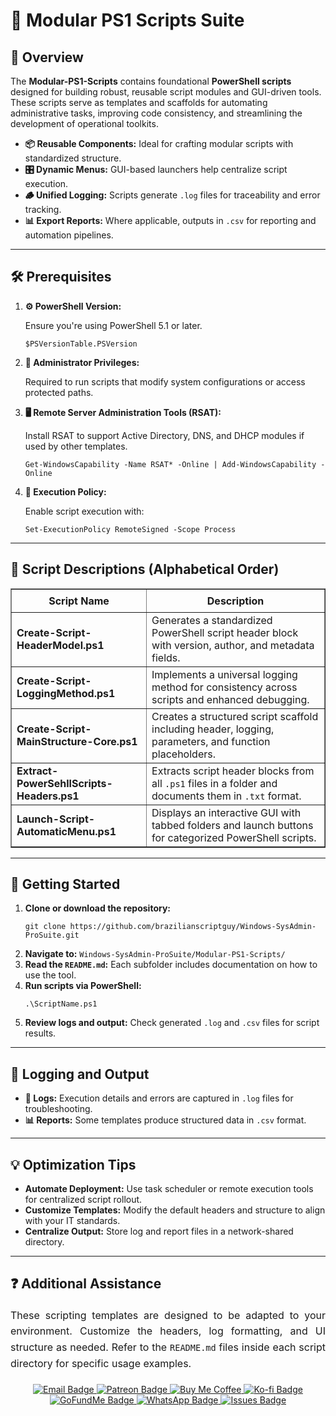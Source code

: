 <div>
  <h1>📂 Modular PS1 Scripts Suite</h1>

  <h2>📝 Overview</h2>
  <p>
    The <strong>Modular-PS1-Scripts</strong> contains foundational <strong>PowerShell scripts</strong> designed for 
    building robust, reusable script modules and GUI-driven tools. These scripts serve as templates and scaffolds 
    for automating administrative tasks, improving code consistency, and streamlining the development of operational toolkits.
  </p>

  <ul>
    <li><strong>📦 Reusable Components:</strong> Ideal for crafting modular scripts with standardized structure.</li>
    <li><strong>🎛️ Dynamic Menus:</strong> GUI-based launchers help centralize script execution.</li>
    <li><strong>🪵 Unified Logging:</strong> Scripts generate <code>.log</code> files for traceability and error tracking.</li>
    <li><strong>📊 Export Reports:</strong> Where applicable, outputs in <code>.csv</code> for reporting and automation pipelines.</li>
  </ul>

  <hr />

  <h2>🛠️ Prerequisites</h2>
  <ol>
    <li>
      <strong>⚙️ PowerShell Version:</strong>
      <p>Ensure you're using PowerShell 5.1 or later.</p>
      <pre><code>$PSVersionTable.PSVersion</code></pre>
    </li>
    <li>
      <strong>🔑 Administrator Privileges:</strong>
      <p>Required to run scripts that modify system configurations or access protected paths.</p>
    </li>
    <li>
      <strong>🖥️ Remote Server Administration Tools (RSAT):</strong>
      <p>Install RSAT to support Active Directory, DNS, and DHCP modules if used by other templates.</p>
      <pre><code>Get-WindowsCapability -Name RSAT* -Online | Add-WindowsCapability -Online</code></pre>
    </li>
    <li>
      <strong>🔧 Execution Policy:</strong>
      <p>Enable script execution with:</p>
      <pre><code>Set-ExecutionPolicy RemoteSigned -Scope Process</code></pre>
    </li>
  </ol>

  <hr />

  <h2>📄 Script Descriptions (Alphabetical Order)</h2>
  <table border="1" style="border-collapse: collapse; width: 100%;">
    <thead>
      <tr>
        <th style="padding: 8px;">Script Name</th>
        <th style="padding: 8px;">Description</th>
      </tr>
    </thead>
    <tbody>
      <tr>
        <td><strong>Create-Script-HeaderModel.ps1</strong></td>
        <td>Generates a standardized PowerShell script header block with version, author, and metadata fields.</td>
      </tr>
      <tr>
        <td><strong>Create-Script-LoggingMethod.ps1</strong></td>
        <td>Implements a universal logging method for consistency across scripts and enhanced debugging.</td>
      </tr>
      <tr>
        <td><strong>Create-Script-MainStructure-Core.ps1</strong></td>
        <td>Creates a structured script scaffold including header, logging, parameters, and function placeholders.</td>
      </tr>
      <tr>
        <td><strong>Extract-PowerSehllScripts-Headers.ps1</strong></td>
        <td>Extracts script header blocks from all <code>.ps1</code> files in a folder and documents them in <code>.txt</code> format.</td>
      </tr>
      <tr>
        <td><strong>Launch-Script-AutomaticMenu.ps1</strong></td>
        <td>Displays an interactive GUI with tabbed folders and launch buttons for categorized PowerShell scripts.</td>
      </tr>
    </tbody>
  </table>

  <hr />

  <h2>🚀 Getting Started</h2>
  <ol>
    <li><strong>Clone or download the repository:</strong>
      <pre><code>git clone https://github.com/brazilianscriptguy/Windows-SysAdmin-ProSuite.git</code></pre>
    </li>
    <li><strong>Navigate to:</strong> <code>Windows-SysAdmin-ProSuite/Modular-PS1-Scripts/</code></li>
    <li><strong>Read the <code>README.md</code>:</strong> Each subfolder includes documentation on how to use the tool.</li>
    <li><strong>Run scripts via PowerShell:</strong>
      <pre><code>.\ScriptName.ps1</code></pre>
    </li>
    <li><strong>Review logs and output:</strong> Check generated <code>.log</code> and <code>.csv</code> files for script results.</li>
  </ol>

  <hr />

  <h2>📝 Logging and Output</h2>
  <ul>
    <li><strong>📄 Logs:</strong> Execution details and errors are captured in <code>.log</code> files for troubleshooting.</li>
    <li><strong>📊 Reports:</strong> Some templates produce structured data in <code>.csv</code> format.</li>
  </ul>

  <hr />

  <h2>💡 Optimization Tips</h2>
  <ul>
    <li><strong>Automate Deployment:</strong> Use task scheduler or remote execution tools for centralized script rollout.</li>
    <li><strong>Customize Templates:</strong> Modify the default headers and structure to align with your IT standards.</li>
    <li><strong>Centralize Output:</strong> Store log and report files in a network-shared directory.</li>
  </ul>

  <hr />

  <h2>❓ Additional Assistance</h2>
  <p style="text-align: justify; font-size: 16px; line-height: 1.6;">
    These scripting templates are designed to be adapted to your environment. Customize the headers, log formatting, and 
    UI structure as needed. Refer to the <code>README.md</code> files inside each script directory for specific usage examples.
  </p>

  <div align="center" style="margin-top: 20px;">
    <a href="mailto:luizhamilton.lhr@gmail.com" target="_blank">
      <img src="https://img.shields.io/badge/Email-luizhamilton.lhr@gmail.com-D14836?style=for-the-badge&logo=gmail" alt="Email Badge">
    </a>
    <a href="https://patreon.com/brazilianscriptguy" target="_blank">
      <img src="https://img.shields.io/badge/Patreon-Support-red?style=for-the-badge&logo=patreon" alt="Patreon Badge">
    </a>
    <a href="https://buymeacoffee.com/brazilianscriptguy" target="_blank">
      <img src="https://img.shields.io/badge/Buy%20Me%20a%20Coffee-yellow?style=for-the-badge&logo=buymeacoffee" alt="Buy Me Coffee">
    </a>
    <a href="https://ko-fi.com/brazilianscriptguy" target="_blank">
      <img src="https://img.shields.io/badge/Ko--fi-Support-blue?style=for-the-badge&logo=kofi" alt="Ko-fi Badge">
    </a>
    <a href="https://gofund.me/4599d3e6" target="_blank">
      <img src="https://img.shields.io/badge/GoFundMe-Donate-green?style=for-the-badge&logo=gofundme" alt="GoFundMe Badge">
    </a>
    <a href="https://whatsapp.com/channel/0029VaEgqC50G0XZV1k4Mb1c" target="_blank">
      <img src="https://img.shields.io/badge/WhatsApp-Join%20Us-25D366?style=for-the-badge&logo=whatsapp" alt="WhatsApp Badge">
    </a>
    <a href="https://github.com/brazilianscriptguy/Windows-SysAdmin-ProSuite/issues" target="_blank">
      <img src="https://img.shields.io/badge/Report%20Issues-GitHub-blue?style=for-the-badge&logo=github" alt="Issues Badge">
    </a>
  </div>
</div>
